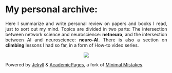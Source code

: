 <h1>My personal archive:</h1>
<p align="justify">
Here I summarize and write personal review on papers and books I read, just to sort out my mind. Topics are divided in two parts: The intersection between network science and neuroscience: <b>netneuro</b>, and the intersection between AI and neuroscience: <b>neuro-AI</b>. There is also a section on <b>climbing</b> lessons I had so far, in a form of How-to video series.
  
<p align="center"><img align="center" src="https://zahramor.github.io/images/intersections.pdf"></p>

</p>

Powered by [Jekyll](http://jekyllrb.com/) & [AcademicPages](https://github.com/academicpages/academicpages.github.io), a fork of [Minimal Mistakes](https://mademistakes.com/work/minimal-mistakes-jekyll-theme/).


